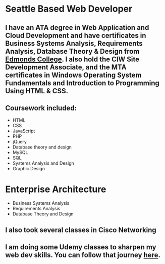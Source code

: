 # Seattle Based Web Developer #
## I have an ATA degree in Web Application and Cloud Development and have certificates in Business Systems Analysis, Requirements Analysis, Database Theory & Design from [Edmonds College](https://www.Edmonds.edu). I also hold the CIW Site Development Associate, and the MTA certificates in Windows Operating System Fundamentals and Introduction to Programming Using HTML & CSS.  ##

## Coursework included: ##

* HTML
* CSS
* JavaScript
* PHP
* jQuery
* Database theory and design
* MySQL
* SQL
* Systems Analysis and Design
* Graphic Design

# Enterprise Architecture #
* Business Systems Analysis
* Requirements Analysis
* Database Theory and Design

## I also took several classes in Cisco Networking ##

## I am doing some Udemy classes to sharpen my web dev skills. You can follow that journey <a href="https://carlsetzer.github.io/" target="_blank">here</a>. ##



